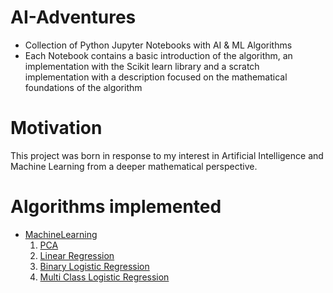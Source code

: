 # AI-Adventures

- Collection of Python Jupyter Notebooks with AI & ML Algorithms
- Each Notebook contains a basic introduction of the algorithm, an implementation with the Scikit learn library and a scratch implementation with a description focused on the mathematical foundations of the algorithm

# Motivation
This project was born in response to my interest in Artificial Intelligence and Machine Learning from a deeper mathematical perspective.

# Algorithms implemented

- [MachineLearning](MachineLearning)
  1. [PCA](MachineLearning/1_PCA.ipynb)
  2. [Linear Regression](MachineLearning/2_LinearRegression.ipynb)
  3. [Binary Logistic Regression](MachineLearning/3_BinaryLogisticRegression.ipynb)
  4. [Multi Class Logistic Regression](MachineLearning/4_MultiClassLogisticRegression.ipynb)
